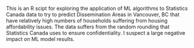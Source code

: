 This is an R scipt for exploring the application of ML algorithms to Statistics Canada data to try to predict Dissemination Areas in Vancouver, BC that have relatively high numbers of households suffering from housing affordability issues.
The data suffers from the random rounding that Statistics Canada uses to ensure confidentiality. I suspect a large negative impact on ML model results.
